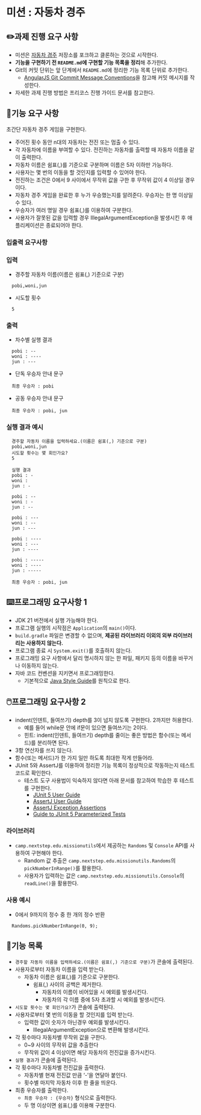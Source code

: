 # **미션 : 자동차 경주**

## **✏️과제 진행 요구 사항**

- 미션은 [자동차 경주](https://github.com/woowacourse-precourse/java-racingcar-7) 저장소를 포크하고 클론하는 것으로 시작한다.
- **기능을 구현하기 전 `README.md`에 구현할 기능 목록을 정리**해 추가한다.
- Git의 커밋 단위는 앞 단계에서 `README.md`에 정리한 기능 목록 단위로 추가한다.
  - [AngularJS Git Commit Message Conventions](https://gist.github.com/stephenparish/9941e89d80e2bc58a153)을 참고해 커밋 메시지를 작성한다.
- 자세한 과제 진행 방법은 프리코스 진행 가이드 문서를 참고한다.

## **🎯기능 요구 사항**

초간단 자동차 경주 게임을 구현한다.

- 주어진 횟수 동안 n대의 자동차는 전진 또는 멈출 수 있다.
- 각 자동차에 이름을 부여할 수 있다. 전진하는 자동차를 출력할 때 자동차 이름을 같이 출력한다.
- 자동차 이름은 쉼표(,)를 기준으로 구분하며 이름은 5자 이하만 가능하다.
- 사용자는 몇 번의 이동을 할 것인지를 입력할 수 있어야 한다.
- 전진하는 조건은 0에서 9 사이에서 무작위 값을 구한 후 무작위 값이 4 이상일 경우이다.
- 자동차 경주 게임을 완료한 후 누가 우승했는지를 알려준다. 우승자는 한 명 이상일 수 있다.
- 우승자가 여러 명일 경우 쉼표(,)를 이용하여 구분한다.
- 사용자가 잘못된 값을 입력할 경우 IllegalArgumentException을 발생시킨 후 애플리케이션은 종료되어야 한다.

### **입출력 요구사항**

### **입력**

- 경주할 자동차 이름(이름은 쉼표(,) 기준으로 구분)

```
  pobi,woni,jun
```

- 시도할 횟수

```
  5
```

### **출력**

- 차수별 실행 결과

```
  pobi : --
  woni : ----
  jun : ---
```

- 단독 우승자 안내 문구

```
  최종 우승자 : pobi
```

- 공동 우승자 안내 문구

```
  최종 우승자 : pobi, jun
```

### **실행 결과 예시**

```
  경주할 자동차 이름을 입력하세요.(이름은 쉼표(,) 기준으로 구분)
  pobi,woni,jun
  시도할 횟수는 몇 회인가요?
  5

  실행 결과
  pobi : -
  woni :
  jun : -

  pobi : --
  woni : -
  jun : --

  pobi : ---
  woni : --
  jun : ---

  pobi : ----
  woni : ---
  jun : ----

  pobi : -----
  woni : ----
  jun : -----

  최종 우승자 : pobi, jun
```

## **⌨️프로그래밍 요구사항 1**

- JDK 21 버전에서 실행 가능해야 한다.
- 프로그램 실행의 시작점은 `Application`의 `main()`이다.
- `build.gradle` 파일은 변경할 수 없으며, **제공된 라이브러리 이외의 외부 라이브러리는 사용하지 않는다.**
- 프로그램 종료 시 `System.exit()`를 호출하지 않는다.
- 프로그래밍 요구 사항에서 달리 명시하지 않는 한 파일, 패키지 등의 이름을 바꾸거나 이동하지 않는다.
- 자바 코드 컨벤션을 지키면서 프로그래밍한다.
  - 기본적으로 [Java Style Guide](https://github.com/woowacourse/woowacourse-docs/tree/main/styleguide/java)를 원칙으로 한다.

## **🖱️프로그래밍 요구사항 2**

- indent(인덴트, 들여쓰기) depth를 3이 넘지 않도록 구현한다. 2까지만 허용한다.
  - 예를 들어 while문 안에 if문이 있으면 들여쓰기는 2이다.
  - 힌트: indent(인덴트, 들여쓰기) depth를 줄이는 좋은 방법은 함수(또는 메서드)를 분리하면 된다.
- 3항 연산자를 쓰지 않는다.
- 함수(또는 메서드)가 한 가지 일만 하도록 최대한 작게 만들어라.
- JUnit 5와 AssertJ를 이용하여 정리한 기능 목록이 정상적으로 작동하는지 테스트 코드로 확인한다.
  - 테스트 도구 사용법이 익숙하지 않다면 아래 문서를 참고하여 학습한 후 테스트를 구현한다.
    - [JUnit 5 User Guide](https://junit.org/junit5/docs/current/user-guide/)
    - [AssertJ User Guide](https://assertj.github.io/doc/)
    - [AssertJ Exception Assertions](https://www.baeldung.com/assertj-exception-assertion)
    - [Guide to JUnit 5 Parameterized Tests](https://www.baeldung.com/parameterized-tests-junit-5)

### **라이브러리**

- `camp.nextstep.edu.missionutils`에서 제공하는 `Randoms` 및 `Console` API를 사용하여 구현해야 한다.
  - Random 값 추출은 `camp.nextstep.edu.missionutils.Randoms`의 `pickNumberInRange()`를 활용한다.
  - 사용자가 입력하는 값은 `camp.nextstep.edu.missionutils.Console`의 `readLine()`을 활용한다.

### **사용 예시**

- 0에서 9까지의 정수 중 한 개의 정수 반환

```
  Randoms.pickNumberInRange(0, 9);
```

## **📜기능 목록**

- `경주할 자동차 이름을 입력하세요.(이름은 쉼표(,) 기준으로 구분)`가 콘솔에 출력된다.
- 사용자로부터 자동차 이름을 입력 받는다.
  - 자동차 이름은 쉼표(,)를 기준으로 구분한다.
    - 쉼표(,) 사이의 공백은 제거한다.
      - 자동차의 이름이 비어있을 시 예외를 발생시킨다.
      - 자동차의 각 이름 중에 5자 초과할 시 예외를 발생시킨다.
- `시도할 횟수는 몇 회인가요?`가 콘솔에 출력된다.
- 사용자로부터 몇 번의 이동을 할 것인지를 입력 받는다.
  - 입력한 값이 숫자가 아닌경우 예외를 발생시킨다.
    - IllegalArgumentException으로 변환해 발생시킨다.
- 각 횟수마다 자동차별 무작위 값을 구한다.
  - 0~9 사이의 무작위 값을 추출한다
  - 무작위 값이 4 이상이면 해당 자동차의 전진값을 증가시킨다.
- `실행 결과`가 콘솔에 출력된다.
- 각 횟수마다 자동차별 전진값을 출력한다.
  - 자동차별 현재 전진값 만큼 ‘-’을 연달아 붙인다.
  - 횟수별 마지막 자동차 이후 한 줄을 띄운다.
- 최종 우승자를 출력한다.
  - `최종 우승자 : {우승자}` 형식으로 출력한다.
  - 두 명 이상이면 쉼표(,)를 이용해 구분한다.